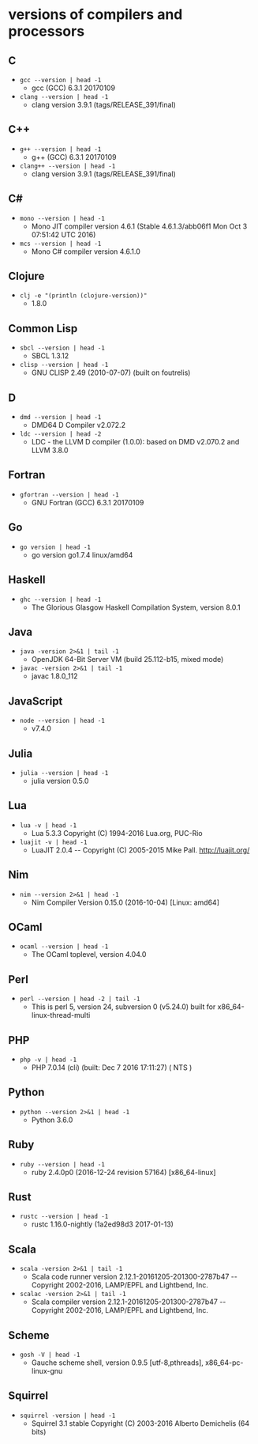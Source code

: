 # versions of compilers and processors

## C

* `gcc --version | head -1`
    + gcc (GCC) 6.3.1 20170109
* `clang --version | head -1`
    + clang version 3.9.1 (tags/RELEASE_391/final)

## C++

* `g++ --version | head -1`
    + g++ (GCC) 6.3.1 20170109
* `clang++ --version | head -1`
    + clang version 3.9.1 (tags/RELEASE_391/final)

## C\#

* `mono --version | head -1`
    + Mono JIT compiler version 4.6.1 (Stable 4.6.1.3/abb06f1 Mon Oct  3 07:51:42 UTC 2016)
* `mcs --version | head -1`
    + Mono C# compiler version 4.6.1.0

## Clojure

* `clj -e "(println (clojure-version))"`
    + 1.8.0

## Common Lisp

* `sbcl --version | head -1`
    + SBCL 1.3.12
* `clisp --version | head -1`
    + GNU CLISP 2.49 (2010-07-07) (built on foutrelis)

## D

* `dmd --version | head -1`
    + DMD64 D Compiler v2.072.2
* `ldc --version | head -2`
    + LDC - the LLVM D compiler (1.0.0): based on DMD v2.070.2 and LLVM 3.8.0

## Fortran

* `gfortran --version | head -1`
    + GNU Fortran (GCC) 6.3.1 20170109

## Go

* `go version | head -1`
    + go version go1.7.4 linux/amd64

## Haskell

* `ghc --version | head -1`
    + The Glorious Glasgow Haskell Compilation System, version 8.0.1

## Java

* `java -version 2>&1 | tail -1`
    + OpenJDK 64-Bit Server VM (build 25.112-b15, mixed mode)
* `javac -version 2>&1 | tail -1`
    + javac 1.8.0_112

## JavaScript

* `node --version | head -1`
    + v7.4.0

## Julia

* `julia --version | head -1`
    + julia version 0.5.0

## Lua

* `lua -v | head -1`
    + Lua 5.3.3  Copyright (C) 1994-2016 Lua.org, PUC-Rio
* `luajit -v | head -1`
    + LuaJIT 2.0.4 -- Copyright (C) 2005-2015 Mike Pall. http://luajit.org/

## Nim

* `nim --version 2>&1 | head -1`
    + Nim Compiler Version 0.15.0 (2016-10-04) [Linux: amd64]

## OCaml

* `ocaml --version | head -1`
    + The OCaml toplevel, version 4.04.0

## Perl

* `perl --version | head -2 | tail -1`
    + This is perl 5, version 24, subversion 0 (v5.24.0) built for x86_64-linux-thread-multi

## PHP

* `php -v | head -1`
    + PHP 7.0.14 (cli) (built: Dec  7 2016 17:11:27) ( NTS )

## Python

* `python --version 2>&1 | head -1`
    + Python 3.6.0

## Ruby

* `ruby --version | head -1`
    + ruby 2.4.0p0 (2016-12-24 revision 57164) [x86_64-linux]

## Rust

* `rustc --version | head -1`
    + rustc 1.16.0-nightly (1a2ed98d3 2017-01-13)

## Scala

* `scala -version 2>&1 | tail -1`
    + Scala code runner version 2.12.1-20161205-201300-2787b47 -- Copyright 2002-2016, LAMP/EPFL and Lightbend, Inc.
* `scalac -version 2>&1 | tail -1`
    + Scala compiler version 2.12.1-20161205-201300-2787b47 -- Copyright 2002-2016, LAMP/EPFL and Lightbend, Inc.

## Scheme

* `gosh -V | head -1`
    + Gauche scheme shell, version 0.9.5 [utf-8,pthreads], x86_64-pc-linux-gnu

## Squirrel

* `squirrel -version | head -1`
    + Squirrel 3.1 stable Copyright (C) 2003-2016 Alberto Demichelis (64 bits)

